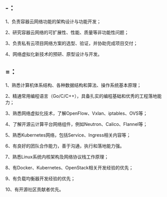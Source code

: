 ## -：

1、负责容器云网络功能的架构设计与功能开发；

2、研究容器云网络的可扩展性、性能、质量等非功能性问题；

3、负责私有云项目网络方案的选型、验证，并协助完成项目交付；

4、网络虚拟化新技术的预研、原型设计与开发。



## =：

1、熟悉计算机体系结构、各种数据结构和算法、操作系统基本原理；

2、精通常用编程语言（Go/C/C++），具备扎实的编程基础和优秀的工程落地能力；

3、熟悉网络虚拟化技术，了解OpenFlow、Vxlan、iptables、OVS等；

4、了解开源云计算平台网络组件，例如Neutron、Calico、Flannel等；

5、熟悉Kubernetes网络，包括Service、Ingress相关内容等；

6、有良好的团队合作能力，善于沟通，执行和落地能力强。

7、熟悉Linux系统内核架构及网络协议栈工作原理；

8、有Docker、Kubernetes、OpenStack相关开发经验的优先；

9、有负载均衡器开发经验的优先；

10、有开源社区贡献者优先。